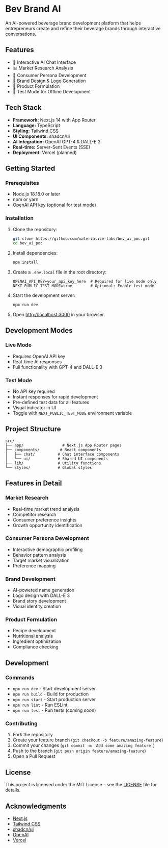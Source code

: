 # Bev Brand AI

An AI-powered beverage brand development platform that helps entrepreneurs create and refine their beverage brands through interactive conversations.

## Features

- 🤖 Interactive AI Chat Interface
- 📊 Market Research Analysis
- 👥 Consumer Persona Development
- 🎨 Brand Design & Logo Generation
- 🧪 Product Formulation
- 🔄 Test Mode for Offline Development

## Tech Stack

- **Framework:** Next.js 14 with App Router
- **Language:** TypeScript
- **Styling:** Tailwind CSS
- **UI Components:** shadcn/ui
- **AI Integration:** OpenAI GPT-4 & DALL-E 3
- **Real-time:** Server-Sent Events (SSE)
- **Deployment:** Vercel (planned)

## Getting Started

### Prerequisites

- Node.js 18.18.0 or later
- npm or yarn
- OpenAI API key (optional for test mode)

### Installation

1. Clone the repository:
   ```bash
   git clone https://github.com/materialize-labs/bev_ai_poc.git
   cd bev_ai_poc
   ```

2. Install dependencies:
   ```bash
   npm install
   ```

3. Create a `.env.local` file in the root directory:
   ```env
   OPENAI_API_KEY=your_api_key_here  # Required for live mode only
   NEXT_PUBLIC_TEST_MODE=true        # Optional: Enable test mode
   ```

4. Start the development server:
   ```bash
   npm run dev
   ```

5. Open [http://localhost:3000](http://localhost:3000) in your browser.

## Development Modes

### Live Mode
- Requires OpenAI API key
- Real-time AI responses
- Full functionality with GPT-4 and DALL-E 3

### Test Mode
- No API key required
- Instant responses for rapid development
- Pre-defined test data for all features
- Visual indicator in UI
- Toggle with `NEXT_PUBLIC_TEST_MODE` environment variable

## Project Structure

```
src/
├── app/                 # Next.js App Router pages
├── components/         # React components
│   ├── chat/          # Chat interface components
│   └── ui/            # Shared UI components
├── lib/               # Utility functions
└── styles/            # Global styles
```

## Features in Detail

### Market Research
- Real-time market trend analysis
- Competitor research
- Consumer preference insights
- Growth opportunity identification

### Consumer Persona Development
- Interactive demographic profiling
- Behavior pattern analysis
- Target market visualization
- Preference mapping

### Brand Development
- AI-powered name generation
- Logo design with DALL-E 3
- Brand story development
- Visual identity creation

### Product Formulation
- Recipe development
- Nutritional analysis
- Ingredient optimization
- Compliance checking

## Development

### Commands

- `npm run dev` - Start development server
- `npm run build` - Build for production
- `npm run start` - Start production server
- `npm run lint` - Run ESLint
- `npm run test` - Run tests (coming soon)

### Contributing

1. Fork the repository
2. Create your feature branch (`git checkout -b feature/amazing-feature`)
3. Commit your changes (`git commit -m 'Add some amazing feature'`)
4. Push to the branch (`git push origin feature/amazing-feature`)
5. Open a Pull Request

## License

This project is licensed under the MIT License - see the [LICENSE](LICENSE) file for details.

## Acknowledgments

- [Next.js](https://nextjs.org/)
- [Tailwind CSS](https://tailwindcss.com/)
- [shadcn/ui](https://ui.shadcn.com/)
- [OpenAI](https://openai.com/)
- [Vercel](https://vercel.com/)
